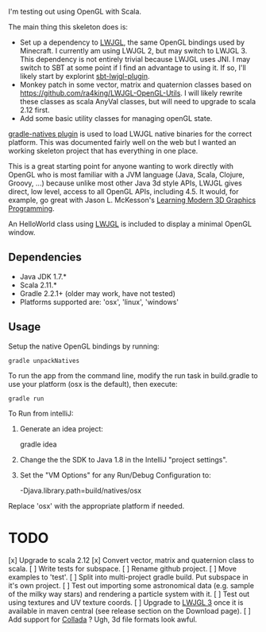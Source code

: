 I'm testing out using OpenGL with Scala.

The main thing this skeleton does is:
* Set up a dependency to [LWJGL](http://www.lwjgl.org/),  the same OpenGL bindings used by Minecraft.  I currently am using LWJGL 2,  but may switch to LWJGL 3.  This dependency is not entirely trivial because LWJGL uses JNI.  I may switch to SBT at some point if I find an advantage to using it.  If so,  I'll likely start by explorint [sbt-lwjgl-plugin](https://github.com/philcali/sbt-lwjgl-plugin).
* Monkey patch in some vector, matrix and quaternion classes based on https://github.com/ra4king/LWJGL-OpenGL-Utils.  I will likely rewrite these classes as scala AnyVal classes,  but will need to upgrade to scala 2.12 first.
* Add some basic utility classes for managing openGL state.

[gradle-natives plugin](https://github.com/cjstehno/gradle-natives) is used to load
LWJGL native binaries for the correct platform.  This was documented fairly well on the web
but I wanted an working skeleton project that has everything in one place.

This is a great starting point for anyone wanting to work directly with OpenGL who is most familiar with a JVM language
(Java, Scala, Clojure, Groovy, ...) because unlike most other Java 3d style APIs,  LWJGL gives direct, low level, access
to all OpenGL APIs,  including 4.5.  It would, for example, go great with Jason L. McKesson's
[Learning Modern 3D Graphics Programming](http://www.arcsynthesis.org/gltut/).

An HelloWorld class using [LWJGL](http://www.lwjgl.org/) is included to display a minimal OpenGL window.

Dependencies
------------

* Java JDK 1.7.*
* Scala 2.11.*
* Gradle 2.2.1+ (older may work, have not tested)
* Platforms supported are: 'osx', 'linux', 'windows'

Usage
-----

Setup the native OpenGL bindings by running:

    gradle unpackNatives

To run the app from the command line, modify the run task in build.gradle to use your platform (osx is the default),  then execute:

    gradle run

To Run from intelliJ:

1. Generate an idea project:

    gradle idea

2. Change the the SDK to Java 1.8 in the IntelliJ "project settings".

3. Set the "VM Options" for any Run/Debug Configuration to:

    -Djava.library.path=build/natives/osx

Replace 'osx' with the appropriate platform if needed.

TODO
====
[x] Upgrade to scala 2.12
[x] Convert vector, matrix and quaternion class to scala.
[ ] Write tests for subspace.
[ ] Rename github project.
[ ] Move examples to 'test'.
[ ] Split into multi-project gradle build.  Put subspace in it's own project.
[ ] Test out importing some astronomical data (e.g. sample of the milky way stars) and rendering a particle system with it.
[ ] Test out using textures and UV texture coords.
[ ] Upgrade to [LWJGL 3](http://www.lwjgl.org/download) once it is available in maven central (see release section on the Download page).
[ ] Add support for [Collada](https://www.khronos.org/files/collada_spec_1_5.pdf) ?  Ugh,  3d file formats look awful.
